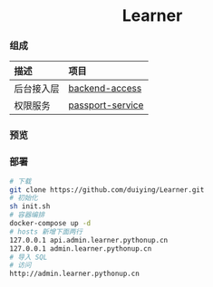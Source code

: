 <h1 align="center">
    Learner
    <br>
</h1>

### 组成

| 描述 | 项目 |  
| :--- | :---- |
| 后台接入层 | [backend-access](https://github.com/duiying/backend-access) | 
| 权限服务 | [passport-service](https://github.com/duiying/passport-service) | 

### 预览

### 部署

```sh
# 下载
git clone https://github.com/duiying/Learner.git
# 初始化
sh init.sh
# 容器编排
docker-compose up -d
# hosts 新增下面两行
127.0.0.1 api.admin.learner.pythonup.cn
127.0.0.1 admin.learner.pythonup.cn
# 导入 SQL
# 访问
http://admin.learner.pythonup.cn
```